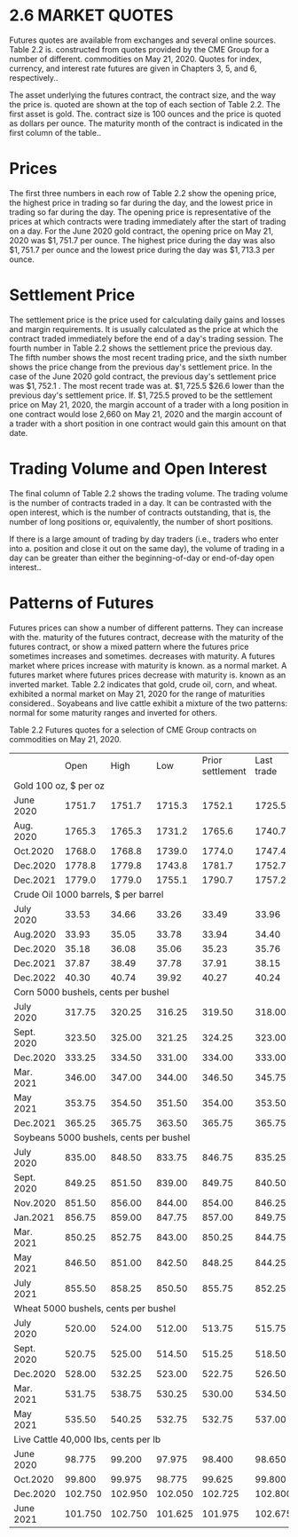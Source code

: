 # 2.6 MARKET QUOTES  

Futures quotes are available from exchanges and several online sources. Table 2.2 is. constructed from quotes provided by the CME Group for a number of different. commodities on May 21, 2020. Quotes for index, currency, and interest rate futures are given in Chapters 3, 5, and 6, respectively..  

The asset underlying the futures contract, the contract size, and the way the price is. quoted are shown at the top of each section of Table 2.2. The first asset is gold. The. contract size is 100 ounces and the price is quoted as dollars per ounce. The maturity month of the contract is indicated in the first column of the table..  

# Prices  

The first three numbers in each row of Table 2.2 show the opening price, the highest price in trading so far during the day, and the lowest price in trading so far during the day. The opening price is representative of the prices at which contracts were trading immediately after the start of trading on a day. For the June 2020 gold contract, the opening price on May 21, 2020 was $\$1,751.7$ per ounce. The highest price during the day was also $\$1,751.7$ per ounce and the lowest price during the day was $\$1,713.3$ per ounce.  

# Settlement Price  

The settlement price is the price used for calculating daily gains and losses and margin requirements. It is usually calculated as the price at which the contract traded immediately before the end of a day's trading session. The fourth number in Table 2.2 shows the settlement price the previous day. The fifth number shows the most recent trading price, and the sixth number shows the price change from the previous day's settlement price. In the case of the June 2020 gold contract, the previous day's settlement price was $\$1,752.1$ . The most recent trade was at. $\$1,725.5$ $\$26.6$ lower than the previous day's settlement price. If. $\$1,725.5$ proved to be the settlement price on May 21, 2020, the margin account of a trader with a long position in one contract would lose 2,660 on May 21, 2020 and the margin account of a trader with a short position in one contract would gain this amount on that date.  

# Trading Volume and Open Interest  

The final column of Table 2.2 shows the trading volume. The trading volume is the number of contracts traded in a day. It can be contrasted with the open interest, which is the number of contracts outstanding, that is, the number of long positions or, equivalently, the number of short positions.  

If there is a large amount of trading by day traders (i.e., traders who enter into a. position and close it out on the same day), the volume of trading in a day can be greater than either the beginning-of-day or end-of-day open interest..  

# Patterns of Futures  

Futures prices can show a number of different patterns. They can increase with the. maturity of the futures contract, decrease with the maturity of the futures contract, or show a mixed pattern where the futures price sometimes increases and sometimes. decreases with maturity. A futures market where prices increase with maturity is known. as a normal market. A futures market where futures prices decrease with maturity is. known as an inverted market. Table 2.2 indicates that gold, crude oil, corn, and wheat. exhibited a normal market on May 21, 2020 for the range of maturities considered.. Soyabeans and live cattle exhibit a mixture of the two patterns: normal for some maturity ranges and inverted for others.  

Table 2.2 Futures quotes for a selection of CME Group contracts on commodities on May 21, 2020.   


<html><body><table><tr><td></td><td>Open</td><td>High</td><td>Low</td><td>Prior settlement</td><td>Last trade</td><td>Change</td><td>Volume</td></tr><tr><td colspan="6">Gold 100 oz, $ per oz</td><td></td><td></td></tr><tr><td>June 2020</td><td>1751.7</td><td>1751.7</td><td>1715.3</td><td>1752.1</td><td>1725.5</td><td>-26.6</td><td>223,200</td></tr><tr><td>Aug. 2020</td><td>1765.3</td><td>1765.3</td><td>1731.2</td><td>1765.6</td><td>1740.7</td><td>-24.9</td><td>54,503</td></tr><tr><td>Oct.2020</td><td>1768.0</td><td>1768.8</td><td>1739.0</td><td>1774.0</td><td>1747.4</td><td>-26.6</td><td>2,559</td></tr><tr><td>Dec.2020</td><td>1778.8</td><td>1779.8</td><td>1743.8</td><td>1781.7</td><td>1752.7</td><td>-29.0</td><td>5,280</td></tr><tr><td>Dec.2021</td><td>1779.0</td><td>1779.0</td><td>1755.1</td><td>1790.7</td><td>1757.2</td><td>-33.5</td><td>345</td></tr><tr><td colspan="6">Crude Oil 1000 barrels, $ per barrel</td><td></td><td></td></tr><tr><td>July 2020</td><td>33.53</td><td>34.66</td><td>33.26</td><td>33.49</td><td>33.96</td><td>+0.47</td><td>356,081</td></tr><tr><td>Aug.2020</td><td>33.93</td><td>35.05</td><td>33.78</td><td>33.94</td><td>34.40</td><td>+0.46</td><td>118,534</td></tr><tr><td>Dec.2020</td><td>35.18</td><td>36.08</td><td>35.06</td><td>35.23</td><td>35.76</td><td>+0.53</td><td>78,825</td></tr><tr><td>Dec.2021</td><td>37.87</td><td>38.49</td><td>37.78</td><td>37.91</td><td>38.15</td><td>+0.24</td><td>22,542</td></tr><tr><td>Dec.2022</td><td>40.30</td><td>40.74</td><td>39.92</td><td>40.27</td><td>40.24</td><td>-0.03</td><td>3,732</td></tr><tr><td colspan="6">Corn 5000 bushels, cents per bushel</td><td></td><td></td></tr><tr><td>July 2020</td><td>317.75</td><td>320.25</td><td>316.25</td><td>319.50</td><td>318.00</td><td>-1.50</td><td>104,099</td></tr><tr><td>Sept. 2020</td><td>323.50</td><td>325.00</td><td>321.25</td><td>324.25</td><td>323.00</td><td>-1.25</td><td>25,967</td></tr><tr><td>Dec.2020</td><td>333.25</td><td>334.50</td><td>331.00</td><td>334.00</td><td>333.00</td><td>-1.00</td><td>32,855</td></tr><tr><td>Mar. 2021</td><td>346.00</td><td>347.00</td><td>344.00</td><td>346.50</td><td>345.75</td><td>-0.75</td><td>4,449</td></tr><tr><td>May 2021</td><td>353.75</td><td>354.50</td><td>351.50</td><td>354.00</td><td>353.50</td><td>-0.50</td><td>1,077</td></tr><tr><td>Dec.2021</td><td>365.25</td><td>365.75</td><td>363.50</td><td>365.75</td><td>365.75</td><td>0.00</td><td>2,775</td></tr><tr><td colspan="6">Soybeans 5000 bushels, cents per bushel </td><td></td><td></td></tr><tr><td>July 2020</td><td>835.00</td><td>848.50</td><td>833.75</td><td>846.75</td><td>835.25</td><td>-11.50</td><td>89,375</td></tr><tr><td>Sept. 2020</td><td>849.25</td><td>851.50</td><td>839.00</td><td>849.75</td><td>840.50</td><td>-9.25</td><td>5,502</td></tr><tr><td>Nov.2020</td><td>851.50</td><td>856.00</td><td>844.00</td><td>854.00</td><td>846.25</td><td>-7.75</td><td>42,274</td></tr><tr><td>Jan.2021</td><td>856.75</td><td>859.00</td><td>847.75</td><td>857.00</td><td>849.75</td><td>-7.25</td><td>9,173</td></tr><tr><td>Mar. 2021</td><td>850.25</td><td>852.75</td><td>843.00</td><td>850.25</td><td>844.75</td><td>-5.50</td><td>13,531</td></tr><tr><td>May 2021</td><td>846.50</td><td>851.00</td><td>842.50</td><td>848.25</td><td>844.25</td><td>-4.00</td><td>3,736</td></tr><tr><td>July 2021</td><td>855.50</td><td>858.25</td><td>850.50</td><td>855.75</td><td>852.25</td><td>-3.50</td><td>1,953</td></tr><tr><td colspan="6">Wheat 5000 bushels, cents per bushel</td><td></td><td></td></tr><tr><td>July 2020</td><td>520.00</td><td>524.00</td><td>512.00</td><td>513.75</td><td>515.75</td><td>+2.00</td><td>72,667</td></tr><tr><td>Sept. 2020</td><td>520.75</td><td>525.00</td><td>514.50</td><td>515.25</td><td>518.50</td><td>+3.25</td><td>26,565</td></tr><tr><td>Dec.2020</td><td>528.00</td><td>532.25</td><td>523.00</td><td>522.75</td><td>526.50</td><td>+3.75</td><td>18,522</td></tr><tr><td>Mar. 2021</td><td>531.75</td><td>538.75</td><td>530.25</td><td>530.00</td><td>534.50</td><td>+4.50</td><td>6,020</td></tr><tr><td>May 2021</td><td>535.50</td><td>540.25</td><td>532.75</td><td>532.75</td><td>537.00</td><td>+4.25</td><td>1,333</td></tr><tr><td colspan="6">Live Cattle 40,000 Ibs, cents per Ib</td><td></td><td></td></tr><tr><td>June 2020</td><td>98.775</td><td>99.200</td><td>97.975</td><td>98.400</td><td>98.650</td><td>+0.250</td><td>6,567</td></tr><tr><td>Oct.2020</td><td>99.800</td><td>99.975</td><td>98.775</td><td>99.625</td><td>99.800</td><td>+0.175</td><td>6,875</td></tr><tr><td>Dec.2020</td><td>102.750</td><td>102.950</td><td>102.050</td><td>102.725</td><td>102.800</td><td>+0.075</td><td>5,511</td></tr><tr><td>June 2021</td><td>101.750</td><td>102.750</td><td>101.625</td><td>101.975</td><td>102.675</td><td>+0.700</td><td>290</td></tr></table></body></html>  
